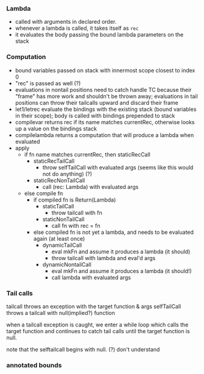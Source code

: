 ### Lambda
- called with arguments in declared order.
- whenever a lambda is called, it takes itself as `rec`
- it evaluates the body passing the bound lambda parameters on the stack

### Computation
- bound variables passed on stack with innermost scope closest to index 0
- "rec" is passed as well (?)
- evaluations in nontail positions need to catch handle TC because their "frame"
  has more work and shouldn't be thrown away; evaluations in tail positions can
  throw their tailcalls upward and discard their frame
- let1/letrec evaluate the bindings with the existing stack (bound variables in their scope);
    body is called with bindings prepended to stack
- compilevar returns rec if its name matches currentRec,
    otherwise looks up a value on the bindings stack
- compilelambda returns a computation that will produce a lambda when evaluated
- apply
  - if fn name matches currentRec, then staticRecCall
    - staticRecTailCall
      - throw selfTailCall with evaluated args (seems like this would not do anything) (?)
    - staticRecNonTailCall
      - call (rec: Lambda) with evaluated args
  - else compile fn
    - if compiled fn is Return(Lambda)
      - staticTailCall
        - throw tailcall with fn
      - staticNonTailCall
        - call fn with rec = fn
    - else compiled fn is not yet a lambda, and needs to be evaluated again (at least once)
      - dynamicTailCall
        - eval mkFn and assume it produces a lambda (it should)
        - throw tailcall with lambda and eval'd args
      - dynamicNontailCall
        - eval mkFn and assume it produces a lambda (it should!)
        - call lambda with evaluated args
### Tail calls
tailcall throws an exception with the target function & args
selfTailCall throws a tailcall with null(implied?) function

when a tailcall exception is caught, we enter a while loop which calls the
 target function and continues to catch tail calls until the target function
 is null.

note that the selftailcall begins with null. (?) don't understand

### annotated bounds
